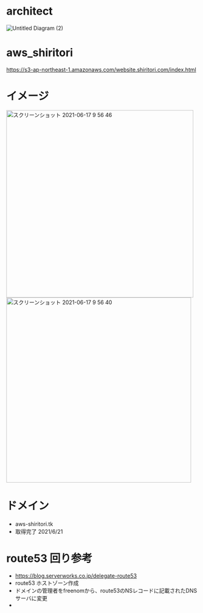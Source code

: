 # architect
![Untitled Diagram (2)](https://user-images.githubusercontent.com/22611735/117084518-5e0a0200-ad82-11eb-8f69-ea2db8fe700f.png)

# aws_shiritori
https://s3-ap-northeast-1.amazonaws.com/website.shiritori.com/index.html

# イメージ
<img width="492" alt="スクリーンショット 2021-06-17 9 56 46" src="https://user-images.githubusercontent.com/22611735/122314101-7c067d00-cf52-11eb-872a-c20319e53cb7.png">
<img width="486" alt="スクリーンショット 2021-06-17 9 56 40" src="https://user-images.githubusercontent.com/22611735/122314071-6ee98e00-cf52-11eb-93df-2258ec30b651.png">

# ドメイン
- aws-shiritori.tk　
- 取得完了 2021/6/21 

# route53 回り参考
- https://blog.serverworks.co.jp/delegate-route53
- route53 ホストゾーン作成
- ドメインの管理者をfreenomから、route53のNSレコードに記載されたDNSサーバに変更
- 
